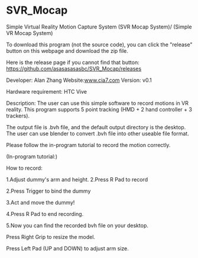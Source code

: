 # SVR_Mocap
Simple Virtual Reality Motion Capture System
(SVR Mocap System)/ (Simple VR Mocap System)

To download this program (not the source code), you can click the "release" button on this webpage and download the zip file.

Here is the release page if you cannot find that button:
https://github.com/asasasasasbc/SVR_Mocap/releases

Developer: Alan Zhang 
Website:www.cia7.com 
Version: v0.1

Hardware requirement: HTC Vive

Description: 
The user can use this simple software to record motions in VR reality. 
This program supports 5 point tracking (HMD + 2 hand controller + 3 trackers).

The output file is .bvh file, and the default output directory is the desktop. The user can use blender to convert .bvh file into other useable file format.

Please follow the in-program tutorial to record the motion correctly.


(In-program tutorial:)

How to record:

1.Adjust dummy's arm
and height.
2.Press R Pad to record

2.Press Trigger to bind 
the dummy

3.Act and move the dummy!

4.Press R Pad to end 
recording.

5.Now you can find 
the recorded bvh file on
your desktop.



Press Right Grip 
to resize the model.


Press Left Pad (UP and DOWN)
to adjust arm size.
